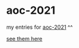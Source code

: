 # aoc-2021
my entries for [aoc-2021](https://adventofcode.com/) ^^

[see them here](https://nectarboy.github.io/aoc-2021)